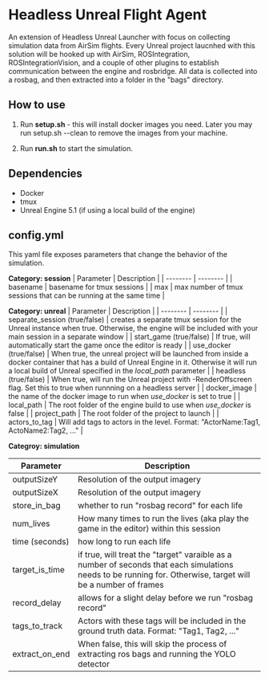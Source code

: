 # Headless Unreal Flight Agent

An extension of Headless Unreal Launcher with focus on collecting simulation data from AirSim flights. Every Unreal project laucnhed with this solution will be hooked up with AirSim, ROSIntegration, ROSIntegrationVision, and a couple of other plugins to establish communication between the engine and rosbridge. All data is collected into a rosbag, and then extracted into a folder in the "bags" directory.

## How to use

1. Run __setup.sh__ - this will install docker images you need. Later you may run setup.sh --clean to remove the images from your machine.

2. Run __run.sh__ to start the simulation.

## Dependencies

* Docker
* tmux
* Unreal Engine 5.1 (if using a local build of the engine)

## config.yml
This yaml file exposes parameters that change the behavior of the simulation.

__Category: session__
| Parameter | Description |
| -------- | -------- |
| basename   | basename for tmux sessions    |
| max   | max number of tmux sessions that can be running at the same time    |

__Category: unreal__
| Parameter | Description |
| -------- | -------- |
| separate_session (true/false)   | creates a separate tmux session for the Unreal  instance when true. Otherwise, the engine will be included with your main session in a separate window   |
| start_game (true/false)   | If true, will automatically start the game once the editor is ready   |
| use_docker (true/false)   | When true, the unreal project will be launched from inside a docker container that has a build of Unreal Engine in it. Otherwise it will run a local build of Unreal specified in the _local_path_ parameter   |
| headless (true/false)   | When true, will run the Unreal project with -RenderOffscreen flag. Set this to true when runnning on a headless server   |
| docker_image | the name of the docker image to run when _use_docker_ is set to true   |
| local_path   | The root folder of the engine build to use when _use_docker_ is false   |
| project_path   | The root folder of the project to launch   |
| actors_to_tag   | Will add tags to actors in the level. Format: "ActorName:Tag1, ActoName2:Tag2, ..."   |

__Categroy: simulation__

| Parameter | Description |
| -------- | -------- |
| outputSizeY   | Resolution of the output imagery  |
| outputSizeX   | Resolution of the output imagery  |
| store_in_bag   | whether to run "rosbag record" for each life  |
| num_lives   | How many times to run the lives (aka play the game in the editor) within this session  |
| time (seconds)   | how long to run each life   |
| target_is_time   | if true, will treat the "target" varaible as a number of seconds that each simulations needs to be running for. Otherwise, target will be a number of frames   |
| record_delay   | allows for a slight delay before we run "rosbag record"   |
| tags_to_track   | Actors with these tags will be included in the ground truth data. Format: "Tag1, Tag2, ..."   |
| extract_on_end   | When false, this will skip the process of extracting ros bags and running the YOLO detector   |